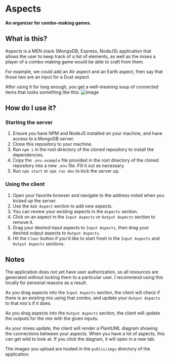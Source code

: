 # Aspects

**An organizer for combo-making games.**

## What is this?

Aspects is a MEN stack (MongoDB, Express, NodeJS) application that allows the user to keep track of a list of elements, as well as the mixes a player of a combo-making game would be able to craft from them.

For example, we could add an Air aspect and an Earth aspect, then say that those two are an input for a Dust aspect.

After using it for long enough, you get a well-meaning soup of connected items that looks something like this:
![image](https://github.com/user-attachments/assets/e58e83a1-1d78-4de2-b58e-aa411fd080a9)

## How do I use it?

### Starting the server

1. Ensure you have NPM and NodeJS installed on your machine, and have access to a MongoDB server.
1. Clone this repository to your machine.
1. Run `npm i` in the root directory of the cloned repository to install the dependencies.
1. Copy the `.env.example` file provided in the root directory of the cloned repository into a new `.env` file. Fill it out as necessary.
1. Run `npm start` or `npm run dev` to kick the server up.

### Using the client

1. Open your favorite browser and navigate to the address noted when you kicked up the server.
1. Use the `Add Aspect` section to add new aspects.
1. You can review your existing aspects in the `Aspects` section.
1. Click on an aspect in the `Input Aspects` or `Output Aspects` section to remove it.
1. Drag your desired input aspects to `Input Aspects`, then drag your desired output aspects to `Output Aspects`.
1. Hit the `Clear` button if you'd like to start fresh in the `Input Aspects` and `Output Aspects` sections.

## Notes

The application does not yet have user authorization, so all resources are generated without locking them to a particular user. I recommend using this locally for personal reasons as a result.

As you drag aspects into the `Input Aspects` section, the client will check if there is an existing mix using that combo, and update your `Output Aspects` to that mix's if it does.

As you drag aspects into the `Output Aspects` section, the client will update the outputs for the mix with the given inputs.

As your mixes update, the client will render a PlantUML diagram showing the connections between your aspects. When you have a lot of aspects, this can get wild to look at. If you click the diagram, it will open in a new tab.

The images you upload are hosted in the `public/imgs` directory of the application.
